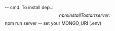 -- cmd:
To install dep..: 
$$ npm install
To start server : 
$$ npm run server
-- set your MONGO_URI  (.env)

